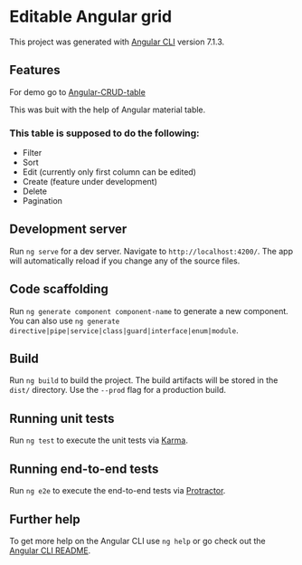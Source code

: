 # Editable Angular grid

This project was generated with [Angular CLI](https://github.com/angular/angular-cli) version 7.1.3.

## Features
For demo go to [Angular-CRUD-table](https://ginow.github.io/Angular-CRUD-table/)

This was buit with the help of Angular material table.

### This table is supposed to do the following:
* Filter
* Sort
* Edit (currently only first column can be edited)
* Create (feature under development)
* Delete
* Pagination

## Development server

Run `ng serve` for a dev server. Navigate to `http://localhost:4200/`. The app will automatically reload if you change any of the source files.

## Code scaffolding

Run `ng generate component component-name` to generate a new component. You can also use `ng generate directive|pipe|service|class|guard|interface|enum|module`.

## Build

Run `ng build` to build the project. The build artifacts will be stored in the `dist/` directory. Use the `--prod` flag for a production build.

## Running unit tests

Run `ng test` to execute the unit tests via [Karma](https://karma-runner.github.io).

## Running end-to-end tests

Run `ng e2e` to execute the end-to-end tests via [Protractor](http://www.protractortest.org/).

## Further help

To get more help on the Angular CLI use `ng help` or go check out the [Angular CLI README](https://github.com/angular/angular-cli/blob/master/README.md).

